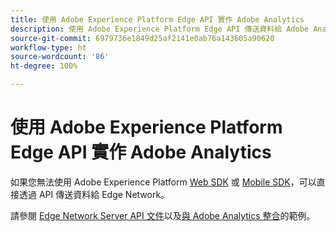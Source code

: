 ```yaml
---
title: 使用 Adobe Experience Platform Edge API 實作 Adobe Analytics
description: 使用 Adobe Experience Platform Edge API 傳送資料給 Adobe Analytics。
source-git-commit: 6979736e1849d25af2141e0ab76a143605a90620
workflow-type: ht
source-wordcount: '86'
ht-degree: 100%

---
```



# 使用 Adobe Experience Platform Edge API 實作 Adobe Analytics

如果您無法使用 Adobe Experience Platform [Web SDK](../web-sdk/overview.md) 或 [Mobile SDK](../mobile-sdk/overview.md)，可以直接透過 API 傳送資料給 Edge Network。

請參閱 [Edge Network Server API 文件](https://experienceleague.adobe.com/docs/experience-platform/edge-network-server-api/overview.html?lang=zh-Hant)以及[與 Adobe Analytics 整合](https://experienceleague.adobe.com/docs/experience-platform/edge-network-server-api/interacting-other-adobe-solutions/interacting-adobe-analytics.html?lang=zh-Hant)的範例。

